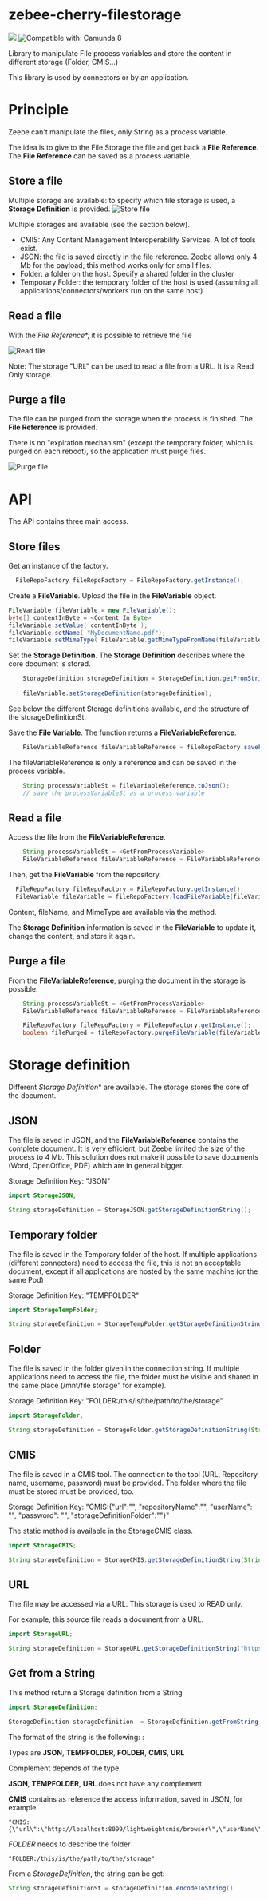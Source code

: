 # zebee-cherry-filestorage
[![](https://img.shields.io/badge/Community%20Extension-An%20open%20source%20community%20maintained%20project-FF4700)](https://github.com/camunda-community-hub/community)
![Compatible with: Camunda 8](https://img.shields.io/badge/Compatible%20with-Camunda%208-0072Ce)

Library to manipulate File process variables and store the content in different storage (Folder, CMIS...)

This library is used by connectors or by an application.

# Principle
Zeebe can't manipulate the files, only String as a process variable.

The idea is to give to the File Storage the file and get back a **File Reference**.
The **File Reference** can be saved as a process variable.

## Store a file

Multiple storage are available: to specify which file storage is used, a **Storage Definition** is provided.
![Store file](doc/StoreFile.png)

Multiple storages are available (see the section below).

* CMIS: Any Content Management Interoperability Services. A lot of tools exist.
* JSON: the file is saved directly in the file reference. Zeebe allows only 4 Mb for the payload; this method works only for small files.
* Folder: a folder on the host. Specify a shared folder in the cluster
* Temporary Folder: the temporary folder of the host is used (assuming all applications/connectors/workers run on the same host)


## Read a file
With the *File Reference**, it is possible to retrieve the file

![Read file](doc/ReadFile.png)

Note: The storage "URL" can be used to read a file from a URL. It is a Read Only storage.



## Purge a file
The file can be purged from the storage when the process is finished. The **File Reference** is provided.

There is no "expiration mechanism" (except the temporary folder, which is purged on each reboot), so the application must purge files.

![Purge file](doc/PurgeFile.png)

# API

The API contains three main access.

## Store files

Get an instance of the factory.

````java
  FileRepoFactory fileRepoFactory = FileRepoFactory.getInstance();
````

Create a **FileVariable**. Upload the file in the **FileVariable** object.

````java
FileVariable fileVariable = new FileVariable();
byte[] contentInByte = <Content In Byte>
fileVariable.setValue( contentInByte );
fileVariable.setName( "MyDocumentName.pdf");
fileVariable.setMimeType( FileVariable.getMimeTypeFromName(fileVariable.getName()));
`````

Set the **Storage Definition**. The **Storage Definition** describes where the core document is stored.


````java
    StorageDefinition storageDefinition = StorageDefinition.getFromString(storageDefinitionSt);
    
    fileVariable.setStorageDefinition(storageDefinition);
````

See below the different Storage definitions available, and the structure of the storageDefinitionSt.


Save the **File Variable**. The function returns a **FileVariableReference**.


````java
    FileVariableReference fileVariableReference = fileRepoFactory.saveFileVariable(fileVariableValue);
````

The fileVariableReference is only a reference and can be saved in the process variable.

````java
    String processVariableSt = fileVariableReference.toJson();
    // save the processVariableSt as a process variable
````

## Read a file

Access the file from the **FileVariableReference**.

````java
    String processVariableSt = <GetFromProcessVariable>
    FileVariableReference fileVariableReference = FileVariableReference.fromJson( processVariableSt );
````

Then, get the **FileVariable** from the repository.

````java
  FileRepoFactory fileRepoFactory = FileRepoFactory.getInstance();
  FileVariable fileVariable = fileRepoFactory.loadFileVariable(fileVariableReference);
````

Content, fileName, and MimeType are available via the method.

The **Storage Definition** information is saved in the **FileVariable** to update it, change the content, and store it again.

## Purge a file

From the **FileVariableReference**, purging the document in the storage is possible.

````java
    String processVariableSt = <GetFromProcessVariable>
    FileVariableReference fileVariableReference = FileVariableReference.fromJson( processVariableSt );

    FileRepoFactory fileRepoFactory = FileRepoFactory.getInstance();
    boolean filePurged = fileRepoFactory.purgeFileVariable(fileVariableReference);
````

# Storage definition
Different *Storage Definition** are available. The storage stores the core of the document.

## JSON

The file is saved in JSON, and the **FileVariableReference** contains the complete document. 
It is very efficient, but Zeebe limited the size of the process to 4 Mb. 
This solution does not make it possible to save documents (Word, OpenOffice, PDF) which are in general bigger.

Storage Definition Key: "JSON"

````java
import StorageJSON;

String storageDefinition = StorageJSON.getStorageDefinitionString();
````


## Temporary folder

The file is saved in the Temporary folder of the host.
If multiple applications (different connectors) need to access the file, this is not an acceptable document, except if all applications are hosted by the same machine (or the same Pod)

Storage Definition Key: "TEMPFOLDER"

````java
import StorageTempFolder;

String storageDefinition = StorageTempFolder.getStorageDefinitionString();
````

## Folder
The file is saved in the folder given in the connection string.
If multiple applications need to access the file, the folder must be visible and shared in the same place (/mnt/file storage" for example).

Storage Definition Key: "FOLDER:/this/is/the/path/to/the/storage"


````java
import StorageFolder;

String storageDefinition = StorageFolder.getStorageDefinitionString(String folder);
````


## CMIS

The file is saved in a CMIS tool. The connection to the tool (URL, Repository name, username, password) must be provided.
The folder where the file must be stored must be provided, too.

Storage Definition Key: "CMIS:{"url":"<url>", "repositoryName":"<repositoryName>", "userName": "<userName>", "password": "<password>", "storageDefinitionFolder":"<folder>"}"

The static method is available in the StorageCMIS class.

````java
import StorageCMIS;

String storageDefinition = StorageCMIS.getStorageDefinitionString(String url, String repositoryName, String userName, String password, String storageDefinitionFolder)
````

## URL
The file may be accessed via a URL. This storage is used to READ only.

For example, this source file reads a document from a URL.
````java
import StorageURL;

String storageDefinition = StorageURL.getStorageDefinitionString("https://github.com/camunda-community-hub/camunda-8-connector-officetopdf/raw/main/src/test/resources/OfficeToPdfExample.docx");
````

## Get from a String

This method return a Storage definition from a String

````java
import StorageDefinition;

StorageDefinition storageDefinition  = StorageDefinition.getFromString( storageDefinitionSt );

````

The format of the string is the following:
<Type>:<Complement>

Types are **JSON**, **TEMPFOLDER**, **FOLDER**, **CMIS**, **URL**

Complement depends of the type.

**JSON**, **TEMPFOLDER**, **URL** does not have any complement.

**CMIS** contains as reference the access information, saved in JSON, for example
````
"CMIS:{\"url\":\"http://localhost:8099/lightweightcmis/browser\",\"userName\":\"cmisaccess\",\"password\":\"demo\",\"storageDefinitionFolder\":\"/storagecmis\"}"
````


*FOLDER* needs to describe the folder
````
"FOLDER:/this/is/the/path/to/the/storage"
````

From a *StorageDefinition*, the string can be get:

`````java
String storageDefinitionSt = storageDefinition.encodeToString()
`````
